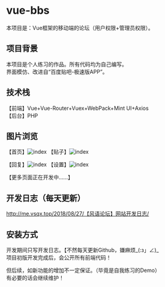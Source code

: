 # vue-bbs
本项目是：Vue框架的移动端的论坛（用户权限+管理员权限）。 

## 项目背景  
本项目是个人练习的作品。所有代码均为自己编写。  
界面模仿、改进自“百度贴吧-极速版APP”。  

## 技术栈  
【前端】Vue+Vue-Router+Vuex+WebPack+Mint UI+Axios  
【后台】PHP  

## 图片浏览  
【首页】![index](http://mardown-pic-1252666898.coscd.myqcloud.com/github-bbs/1.jpg) 
【贴子】![index](http://mardown-pic-1252666898.coscd.myqcloud.com/github-bbs/2.jpg) 
  
【回复】![index](http://mardown-pic-1252666898.coscd.myqcloud.com/github-bbs/3.jpg) 
【设置】![index](http://mardown-pic-1252666898.coscd.myqcloud.com/github-bbs/4.jpg) 
  
【更多页面正在开发中......】

## 开发日志（每天更新）  
http://me.vsqx.top/2018/08/27/【风语论坛】网站开发日志/  

## 安装方式  
开发期间只写开发日志。【不然每天更新Github，嫌麻烦_(:з」∠)_  
项目初版开发完成后，会公开所有前端代码！  

但后续，如新功能的增加不一定保证。（毕竟是自我练习的Demo）  
有必要的话会继续维护！  
